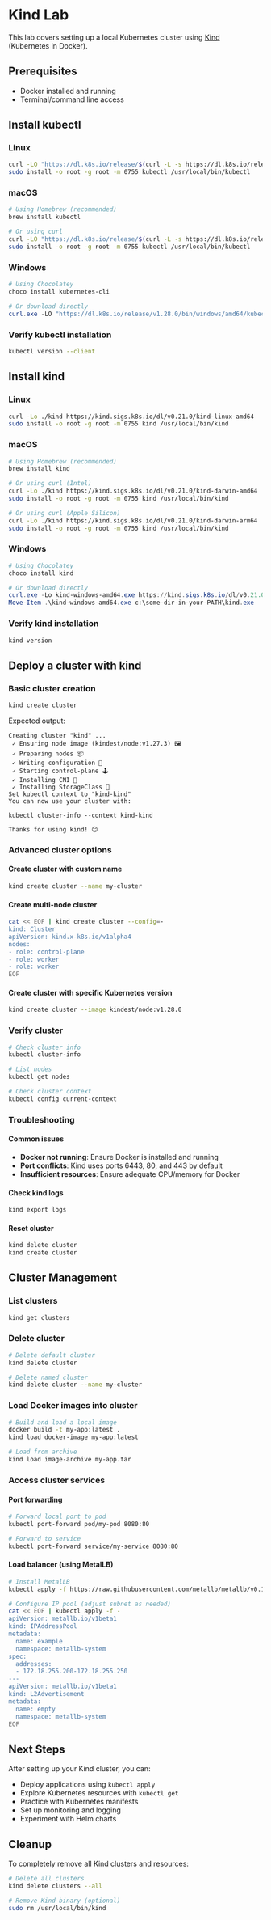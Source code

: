 # Kind Lab

This lab covers setting up a local Kubernetes cluster using [Kind](https://kind.sigs.k8s.io/) (Kubernetes in Docker).

## Prerequisites

- Docker installed and running
- Terminal/command line access

## Install kubectl

### Linux

```bash
curl -LO "https://dl.k8s.io/release/$(curl -L -s https://dl.k8s.io/release/stable.txt)/bin/linux/amd64/kubectl"
sudo install -o root -g root -m 0755 kubectl /usr/local/bin/kubectl
```

### macOS

```bash
# Using Homebrew (recommended)
brew install kubectl

# Or using curl
curl -LO "https://dl.k8s.io/release/$(curl -L -s https://dl.k8s.io/release/stable.txt)/bin/darwin/amd64/kubectl"
sudo install -o root -g root -m 0755 kubectl /usr/local/bin/kubectl
```

### Windows

```powershell
# Using Chocolatey
choco install kubernetes-cli

# Or download directly
curl.exe -LO "https://dl.k8s.io/release/v1.28.0/bin/windows/amd64/kubectl.exe"
```

### Verify kubectl installation

```bash
kubectl version --client
```

## Install kind

### Linux

```bash
curl -Lo ./kind https://kind.sigs.k8s.io/dl/v0.21.0/kind-linux-amd64
sudo install -o root -g root -m 0755 kind /usr/local/bin/kind
```

### macOS

```bash
# Using Homebrew (recommended)
brew install kind

# Or using curl (Intel)
curl -Lo ./kind https://kind.sigs.k8s.io/dl/v0.21.0/kind-darwin-amd64
sudo install -o root -g root -m 0755 kind /usr/local/bin/kind

# Or using curl (Apple Silicon)
curl -Lo ./kind https://kind.sigs.k8s.io/dl/v0.21.0/kind-darwin-arm64
sudo install -o root -g root -m 0755 kind /usr/local/bin/kind
```

### Windows

```powershell
# Using Chocolatey
choco install kind

# Or download directly
curl.exe -Lo kind-windows-amd64.exe https://kind.sigs.k8s.io/dl/v0.21.0/kind-windows-amd64
Move-Item .\kind-windows-amd64.exe c:\some-dir-in-your-PATH\kind.exe
```

### Verify kind installation

```bash
kind version
```

## Deploy a cluster with kind

### Basic cluster creation

```bash
kind create cluster
```

Expected output:

```
Creating cluster "kind" ...
 ✓ Ensuring node image (kindest/node:v1.27.3) 🖼
 ✓ Preparing nodes 📦
 ✓ Writing configuration 📜
 ✓ Starting control-plane 🕹️
 ✓ Installing CNI 🔌
 ✓ Installing StorageClass 💾
Set kubectl context to "kind-kind"
You can now use your cluster with:

kubectl cluster-info --context kind-kind

Thanks for using kind! 😊
```

### Advanced cluster options

#### Create cluster with custom name

```bash
kind create cluster --name my-cluster
```

#### Create multi-node cluster

```bash
cat << EOF | kind create cluster --config=-
kind: Cluster
apiVersion: kind.x-k8s.io/v1alpha4
nodes:
- role: control-plane
- role: worker
- role: worker
EOF
```

#### Create cluster with specific Kubernetes version

```bash
kind create cluster --image kindest/node:v1.28.0
```

### Verify cluster

```bash
# Check cluster info
kubectl cluster-info

# List nodes
kubectl get nodes

# Check cluster context
kubectl config current-context
```

### Troubleshooting

#### Common issues

- **Docker not running**: Ensure Docker is installed and running
- **Port conflicts**: Kind uses ports 6443, 80, and 443 by default
- **Insufficient resources**: Ensure adequate CPU/memory for Docker

#### Check kind logs

```bash
kind export logs
```

#### Reset cluster

```bash
kind delete cluster
kind create cluster
```

## Cluster Management

### List clusters

```bash
kind get clusters
```

### Delete cluster

```bash
# Delete default cluster
kind delete cluster

# Delete named cluster
kind delete cluster --name my-cluster
```

### Load Docker images into cluster

```bash
# Build and load a local image
docker build -t my-app:latest .
kind load docker-image my-app:latest

# Load from archive
kind load image-archive my-app.tar
```

### Access cluster services

#### Port forwarding

```bash
# Forward local port to pod
kubectl port-forward pod/my-pod 8080:80

# Forward to service
kubectl port-forward service/my-service 8080:80
```

#### Load balancer (using MetalLB)

```bash
# Install MetalLB
kubectl apply -f https://raw.githubusercontent.com/metallb/metallb/v0.13.7/config/manifests/metallb-native.yaml

# Configure IP pool (adjust subnet as needed)
cat << EOF | kubectl apply -f -
apiVersion: metallb.io/v1beta1
kind: IPAddressPool
metadata:
  name: example
  namespace: metallb-system
spec:
  addresses:
  - 172.18.255.200-172.18.255.250
---
apiVersion: metallb.io/v1beta1
kind: L2Advertisement
metadata:
  name: empty
  namespace: metallb-system
EOF
```

## Next Steps

After setting up your Kind cluster, you can:

- Deploy applications using `kubectl apply`
- Explore Kubernetes resources with `kubectl get`
- Practice with Kubernetes manifests
- Set up monitoring and logging
- Experiment with Helm charts

## Cleanup

To completely remove all Kind clusters and resources:

```bash
# Delete all clusters
kind delete clusters --all

# Remove Kind binary (optional)
sudo rm /usr/local/bin/kind
```
